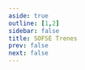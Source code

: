 ```yaml
---
aside: true
outline: [1,2]
sidebar: false
title: SOFSE Trenes
prev: false
next: false
---
```


<script setup>
import spec from './public/openapi.json'
</script>

<OASpec :spec="spec" />
